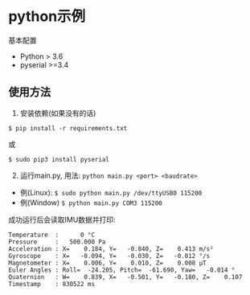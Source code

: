 # python示例 #

基本配置

* Python > 3.6
* pyserial >=3.4

## 使用方法 ##

1. 安装依赖(如果没有的话)

```
$ pip install -r requirements.txt
```

或

```
$ sudo pip3 install pyserial
```

2. 运行main.py, 用法: `python main.py <port> <baudrate>` 

* 例(Linux): `$ sudo python main.py /dev/ttyUSB0 115200`
* 例(Window) `$ python main.py COM3 115200`

成功运行后会读取IMU数据并打印:

```
Temperature  :      0 °C
Pressure     :   500.000 Pa
Acceleration : X=    0.184, Y=   -0.840, Z=    0.413 m/s²
Gyroscope    : X=   -0.094, Y=   -0.030, Z=   -0.012 °/s
Magnetometer : X=    0.006, Y=    0.010, Z=    0.008 μT
Euler Angles : Roll=  -24.205, Pitch=  -61.690, Yaw=   -0.014 °
Quaternion   : W=    0.839, X=   -0.501, Y=   -0.180, Z=    0.107
Timestamp    : 830522 ms
```
